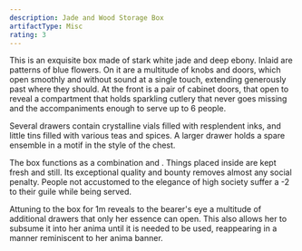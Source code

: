 ```yaml
---
description: Jade and Wood Storage Box
artifactType: Misc
rating: 3
---
```


This is an exquisite box made of stark white jade and deep ebony. Inlaid are patterns of blue flowers. On it are a multitude of knobs and doors, which open smoothly and without sound at a single touch, extending generously past where they should. At the front is a pair of cabinet doors, that open to reveal a compartment that holds sparkling cutlery that never goes missing and the accompaniments enough to serve up to 6 people.

Several drawers contain crystalline vials filled with resplendent inks, and little tins filled with various teas and spices. A larger drawer holds a spare ensemble in a motif in the style of the chest.

The box functions as a combination <book r="Stoneheart Coffer"></book> and <book r="Winterbreath Jar"></book>. Things placed inside are kept fresh and still. Its exceptional quality and bounty removes almost any social penalty. People not accustomed to the elegance of high society suffer a -2 to their guile while being served.

Attuning to the box for 1m reveals to the bearer's eye a multitude of additional drawers that only her essence can open. This also allows her to subsume it into her anima until it is needed to be used, reappearing in a manner reminiscent to her anima banner.

